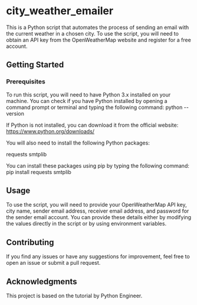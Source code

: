 # city_weather_emailer
This is a Python script that automates the process of sending an email with the current weather in a chosen city. To use the script, you will need to obtain an API key from the OpenWeatherMap website and register for a free account.
## Getting Started
### Prerequisites
To run this script, you will need to have Python 3.x installed on your machine. You can check if you have Python installed by opening a command prompt or terminal and typing the following command:
python --version

If Python is not installed, you can download it from the official website: https://www.python.org/downloads/

You will also need to install the following Python packages:

requests
smtplib

You can install these packages using pip by typing the following command:
pip install requests smtplib

## Usage

To use the script, you will need to provide your OpenWeatherMap API key, city name, sender email address, receiver email address, and password for the sender email account. You can provide these details either by modifying the values directly in the script or by using environment variables.

## Contributing
If you find any issues or have any suggestions for improvement, feel free to open an issue or submit a pull request.

## Acknowledgments
This project is based on the tutorial by Python Engineer.
